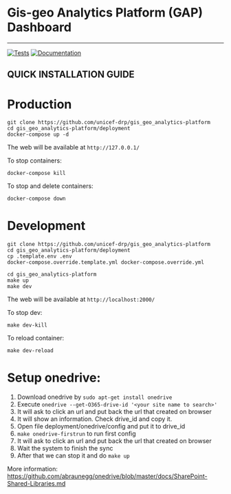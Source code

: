 # Gis-geo Analytics Platform (GAP) Dashboard

---------------------------------------

[![Tests](https://github.com/unicef-drp/gis_geo_analytics-platform/workflows/Tests/badge.svg)](https://github.com/unicef-drp/gis_geo_analytics-platform/actions/workflows/tests.yaml)
[![Documentation](https://github.com/unicef-drp/gis_geo_analytics-platform/workflows/Documentation/badge.svg)](https://unicef-drp.github.io/gis_geo_analytics-platform/)

## QUICK INSTALLATION GUIDE

# Production
```
git clone https://github.com/unicef-drp/gis_geo_analytics-platform
cd gis_geo_analytics-platform/deployment
docker-compose up -d
```

The web will be available at `http://127.0.0.1/`

To stop containers:
```
docker-compose kill
```

To stop and delete containers:
```
docker-compose down
```


# Development
```
git clone https://github.com/unicef-drp/gis_geo_analytics-platform
cd gis_geo_analytics-platform/deployment
cp .template.env .env
docker-compose.override.template.yml docker-compose.override.yml

cd gis_geo_analytics-platform
make up
make dev
```

The web will be available at `http://localhost:2000/`

To stop dev:
```
make dev-kill
```

To reload container:
```
make dev-reload
```

# Setup onedrive:
1. Download onedrive by `sudo apt-get install onedrive`
2. Execute `onedrive --get-O365-drive-id '<your site name to search>'`
3. It will ask to click an url and put back the url that created on browser
4. It will show an information. Check drive_id and copy it.
5. Open file deployment/onedrive/config and put it to drive_id
6. `make onedrive-firstrun` to run first config
7. It will ask to click an url and put back the url that created on browser
8. Wait the system to finish the sync
9. After that we can stop it and do `make up`

More information:
https://github.com/abraunegg/onedrive/blob/master/docs/SharePoint-Shared-Libraries.md
